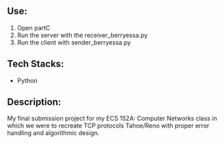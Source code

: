 ## Use:
1. Open partC
2. Run the server with the receiver_berryessa.py
3. Run the client with sender_berryessa.py

## Tech Stacks:
- Python

## Description:
My final submission project for my ECS 152A: Computer Networks class in which we were to recreate TCP protocols Tahoe/Reno with proper error handling and algorithmic design.

